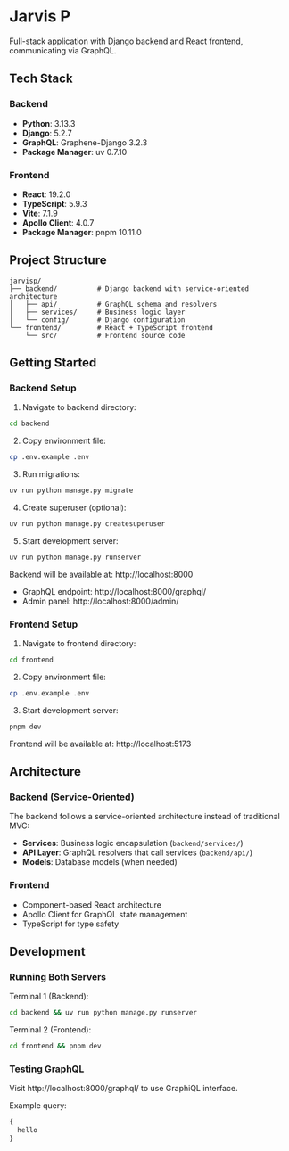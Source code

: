 # Jarvis P

Full-stack application with Django backend and React frontend, communicating via GraphQL.

## Tech Stack

### Backend
- **Python**: 3.13.3
- **Django**: 5.2.7
- **GraphQL**: Graphene-Django 3.2.3
- **Package Manager**: uv 0.7.10

### Frontend
- **React**: 19.2.0
- **TypeScript**: 5.9.3
- **Vite**: 7.1.9
- **Apollo Client**: 4.0.7
- **Package Manager**: pnpm 10.11.0

## Project Structure

```
jarvisp/
├── backend/          # Django backend with service-oriented architecture
│   ├── api/          # GraphQL schema and resolvers
│   ├── services/     # Business logic layer
│   └── config/       # Django configuration
└── frontend/         # React + TypeScript frontend
    └── src/          # Frontend source code
```

## Getting Started

### Backend Setup

1. Navigate to backend directory:
```bash
cd backend
```

2. Copy environment file:
```bash
cp .env.example .env
```

3. Run migrations:
```bash
uv run python manage.py migrate
```

4. Create superuser (optional):
```bash
uv run python manage.py createsuperuser
```

5. Start development server:
```bash
uv run python manage.py runserver
```

Backend will be available at: http://localhost:8000
- GraphQL endpoint: http://localhost:8000/graphql/
- Admin panel: http://localhost:8000/admin/

### Frontend Setup

1. Navigate to frontend directory:
```bash
cd frontend
```

2. Copy environment file:
```bash
cp .env.example .env
```

3. Start development server:
```bash
pnpm dev
```

Frontend will be available at: http://localhost:5173

## Architecture

### Backend (Service-Oriented)
The backend follows a service-oriented architecture instead of traditional MVC:
- **Services**: Business logic encapsulation (`backend/services/`)
- **API Layer**: GraphQL resolvers that call services (`backend/api/`)
- **Models**: Database models (when needed)

### Frontend
- Component-based React architecture
- Apollo Client for GraphQL state management
- TypeScript for type safety

## Development

### Running Both Servers

Terminal 1 (Backend):
```bash
cd backend && uv run python manage.py runserver
```

Terminal 2 (Frontend):
```bash
cd frontend && pnpm dev
```

### Testing GraphQL

Visit http://localhost:8000/graphql/ to use GraphiQL interface.

Example query:
```graphql
{
  hello
}
```
